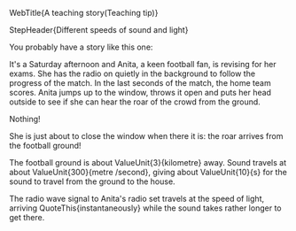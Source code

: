 WebTitle{A teaching story(Teaching tip)}

StepHeader{Different speeds of sound and light}

You probably have a story like this one:

It's a Saturday afternoon and Anita, a keen football fan, is revising for her exams. She has the radio on quietly in the background to follow the progress of the match. In the last seconds of the match, the home team scores. Anita jumps up to the window, throws it open and puts her head outside to see if she can hear the roar of the crowd from the ground.

Nothing!

She is just about to close the window when there it is: the roar arrives from the football ground!

The football ground is about ValueUnit{3}{kilometre} away. Sound travels at about ValueUnit{300}{metre /second}, giving about ValueUnit{10}{s} for the sound to travel from the ground to the house.

The radio wave signal to Anita's radio set travels at the speed of light, arriving QuoteThis{instantaneously} while the sound takes rather longer to get there.

